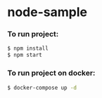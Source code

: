 # node-sample

### To run project:

```bash
$ npm install
$ npm start
```

### To run project on docker:
```bash
$ docker-compose up -d
```

